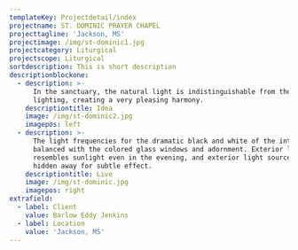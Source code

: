 ```yaml
---
templateKey: Projectdetail/index
projectname: ST. DOMINIC PRAYER CHAPEL
projecttagline: 'Jackson, MS'
projectimage: /img/st-dominic1.jpg
projectcategory: Liturgical
projectscope: Liturgical
sortdescription: This is short description
descriptionblockone:
  - description: >-
      In the sanctuary, the natural light is indistinguishable from the added
      lighting, creating a very pleasing harmony.
    descriptiontitle: Idea
    image: /img/st-dominic2.jpg
    imagepos: left
  - description: >-
      The light frequencies for the dramatic black and white of the interior is
      balanced with the colored glass windows and adornment. Exterior lighting
      resembles sunlight even in the evening, and exterior light sources are
      hidden away for subtle effect.
    descriptiontitle: Live
    image: /img/st-dominic.jpg
    imagepos: right
extrafield:
  - label: Client
    value: Barlow Eddy Jenkins
  - label: Location
    value: 'Jackson, MS'
---
```


